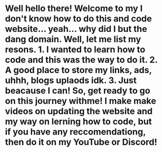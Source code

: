 # Well hello there! Welcome to my I don't know how to do this and code website... yeah... why did I but the dang domain. Well, let me list my resons. 1. I wanted to learn how to code and this was the way to do it. 2. A good place to store my links, ads, uhhh, blogs uplaods idk. 3. Just beacause I can! So, get ready to go on this journey withme! I make make videos on updating the website and my way on lerning how to code, but if you have any reccomendationg, then do it on my YouTube or Discord!
